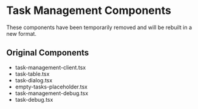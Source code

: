 # Task Management Components

These components have been temporarily removed and will be rebuilt in a new format.

## Original Components
- task-management-client.tsx
- task-table.tsx
- task-dialog.tsx
- empty-tasks-placeholder.tsx
- task-management-debug.tsx
- task-debug.tsx
